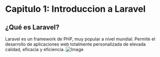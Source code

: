 # Capitulo 1: Introduccion a Laravel
## ¿Qué es Laravel?
Laravel es un framework de PHP, muy popular a nivel mundial.  Permite el desarrollo de aplicaciones web totalmente personalizada de elevada calidad, eficacia y eficiencia.
![Image](https://martamaleyka.github.io/Curso-de-Laravel/Imagenes/logo.png)
